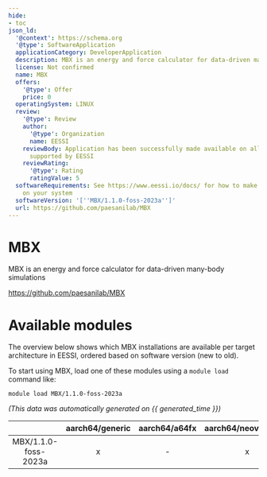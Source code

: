 ```yaml
---
hide:
- toc
json_ld:
  '@context': https://schema.org
  '@type': SoftwareApplication
  applicationCategory: DeveloperApplication
  description: MBX is an energy and force calculator for data-driven many-body simulations
  license: Not confirmed
  name: MBX
  offers:
    '@type': Offer
    price: 0
  operatingSystem: LINUX
  review:
    '@type': Review
    author:
      '@type': Organization
      name: EESSI
    reviewBody: Application has been successfully made available on all architectures
      supported by EESSI
    reviewRating:
      '@type': Rating
      ratingValue: 5
  softwareRequirements: See https://www.eessi.io/docs/ for how to make EESSI available
    on your system
  softwareVersion: '[''MBX/1.1.0-foss-2023a'']'
  url: https://github.com/paesanilab/MBX
---
```


MBX
===


MBX is an energy and force calculator for data-driven many-body simulations

https://github.com/paesanilab/MBX
# Available modules


The overview below shows which MBX installations are available per target architecture in EESSI, ordered based on software version (new to old).

To start using MBX, load one of these modules using a `module load` command like:

```shell
module load MBX/1.1.0-foss-2023a
```

*(This data was automatically generated on {{ generated_time }})*

| |aarch64/generic|aarch64/a64fx|aarch64/neoverse_n1|aarch64/neoverse_v1|aarch64/nvidia/grace|x86_64/generic|x86_64/amd/zen2|x86_64/amd/zen3|x86_64/amd/zen4|x86_64/intel/cascadelake|x86_64/intel/haswell|x86_64/intel/icelake|x86_64/intel/sapphirerapids|x86_64/intel/skylake_avx512|
| :---: | :---: | :---: | :---: | :---: | :---: | :---: | :---: | :---: | :---: | :---: | :---: | :---: | :---: | :---: |
|MBX/1.1.0-foss-2023a|x|-|x|x|x|x|x|x|x|x|x|x|x|x|
